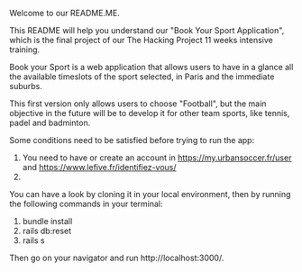 Welcome to our README.ME.

This README will help you understand our "Book Your Sport Application", which is the final project of our The Hacking Project 11 weeks intensive training.

Book your Sport is a web application that allows users to have in a glance all the available timeslots of the sport selected, in Paris and the immediate suburbs.

This first version only allows users to choose "Football", but the main objective in the future will be to develop it for other team sports, like tennis, padel and badminton.

Some conditions need to be satisfied before trying to run the app:

1. You need to have or create an account in https://my.urbansoccer.fr/user and https://www.lefive.fr/identifiez-vous/ 
2. 

You can have a look by cloning it in your local environment, then by running the following commands in your terminal:

1. bundle install
2. rails db:reset
3. rails s

Then go on your navigator and run http://localhost:3000/.
